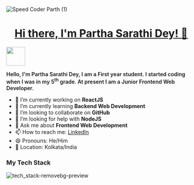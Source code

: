 ![Speed Coder Parth (1)](https://github.com/parthasdey2304/parthasdey2304/assets/131694386/2faf6903-3c05-46ce-8310-62c838809b1e)




<h1 align="center"><u>Hi there, I'm Partha Sarathi Dey! 👋</u></h1>

<!--
**parthasdey2304/parthasdey2304** is a ✨ _special_ ✨ repository because its `README.md` (this file) appears on your GitHub profile.

Here are some ideas to get you started:


### Tech Stack
<div style="display: flex; justify-item: between; width: 100%">
  <img src="https://upload.wikimedia.org/wikipedia/commons/6/61/HTML5_logo_and_wordmark.svg" alt="HTML5 Logo" width="100">
  <img src="https://upload.wikimedia.org/wikipedia/commons/d/d5/CSS3_logo_and_wordmark.svg" alt="CSS3 Logo" width="70">
  <img src="https://upload.wikimedia.org/wikipedia/commons/9/99/Unofficial_JavaScript_logo_2.svg" alt="JavaScript Logo" width="80">
</div>
My tech stack includes : HTML5, CSS3, JavaScript, TypeScript, ReactJS, NodeJS, ExpressJS, Bootstrap, TailwindCSS, Flowbite, DaisyUI, NextJS, VueJS, MongoDB, Firebase.
-->
<img src="https://media.giphy.com/media/mGcNjsfWAjY5AEZNw6/giphy.gif" width="50">
<p style="font-weight: 600;">Hello, I'm Partha Sarathi Dey, I am a First year student. I started coding when I was in my 5<sup>th</sup> grade. At present I am a Junior Frontend Web Developer.</p>

- 🔭 I’m currently working on **ReactJS**
- 🌱 I’m currently learning **Backend Web Development**
- 👯 I’m looking to collaborate on **GitHub**
- 🤔 I’m looking for help with **NodeJS**
- 💬 Ask me about **Frontend Web Development**
- 📫 How to reach me: <a href="https://linkedin.com/in/sarathiparth">LinkedIn</a>
- 😄 Pronouns: He/Him
- 📍 Location: Kolkata/India

### My Tech Stack

![tech_stack-removebg-preview](https://github.com/parthasdey2304/parthasdey2304/assets/131694386/55052118-ba66-4b22-bc19-dc7ba5214487)
